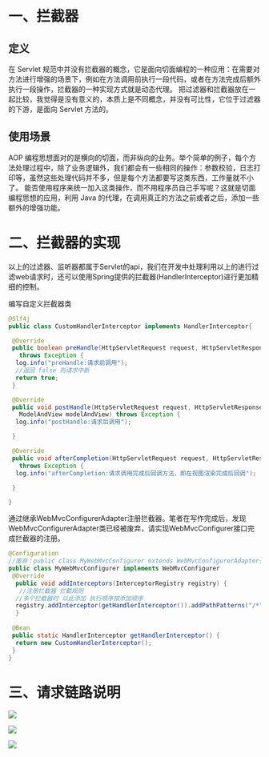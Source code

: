 # 一、拦截器

## 定义

在 Servlet 规范中并没有拦截器的概念，它是面向切面编程的一种应用：在需要对方法进行增强的场景下，例如在方法调用前执行一段代码，或者在方法完成后额外执行一段操作，拦截器的一种实现方式就是动态代理。
把过滤器和拦截器放在一起比较，我觉得是没有意义的，本质上是不同概念，并没有可比性，它位于过滤器的下游，是面向 Servlet 方法的。

## 使用场景

AOP 编程思想面对的是横向的切面，而非纵向的业务。举个简单的例子，每个方法处理过程中，除了业务逻辑外，我们都会有一些相同的操作：参数校验，日志打印等，虽然这些处理代码并不多，但是每个方法都要写这类东西，工作量就不小了。
能否使用程序来统一加入这类操作，而不用程序员自己手写呢？这就是切面编程思想的应用，利用 Java 的代理，在调用真正的方法之前或者之后，添加一些额外的增强功能。

# 二、拦截器的实现

以上的过滤器、监听器都属于Servlet的api，我们在开发中处理利用以上的进行过滤web请求时，还可以使用Spring提供的拦截器(HandlerInterceptor)进行更加精细的控制。

编写自定义拦截器类

```java
@Slf4j
public class CustomHandlerInterceptor implements HandlerInterceptor{

 @Override
 public boolean preHandle(HttpServletRequest request, HttpServletResponse response, Object handler)
   throws Exception {
  log.info("preHandle:请求前调用");
  //返回 false 则请求中断
  return true;
 }

 @Override
 public void postHandle(HttpServletRequest request, HttpServletResponse response, Object handler,
   ModelAndView modelAndView) throws Exception {
  log.info("postHandle:请求后调用");

 }

 @Override
 public void afterCompletion(HttpServletRequest request, HttpServletResponse response, Object handler, Exception ex)
   throws Exception {
  log.info("afterCompletion:请求调用完成后回调方法，即在视图渲染完成后回调");

 }

}
```

通过继承WebMvcConfigurerAdapter注册拦截器。笔者在写作完成后，发现WebMvcConfigurerAdapter类已经被废弃，请实现WebMvcConfigurer接口完成拦截器的注册。

```java
@Configuration
//废弃：public class MyWebMvcConfigurer extends WebMvcConfigurerAdapter{
public class MyWebMvcConfigurer implements WebMvcConfigurer 
 @Override
  public void addInterceptors(InterceptorRegistry registry) {
   //注册拦截器 拦截规则
  //多个拦截器时 以此添加 执行顺序按添加顺序
  registry.addInterceptor(getHandlerInterceptor()).addPathPatterns("/*");
  }
	
 @Bean
 public static HandlerInterceptor getHandlerInterceptor() {
  return new CustomHandlerInterceptor();
 }
}
```

# 三、请求链路说明

![](https://cdn.jsdelivr.net/gh/krislinzhao/IMGcloud/img/20200426151010.png)

![](https://cdn.jsdelivr.net/gh/krislinzhao/IMGcloud/img/20200426151106.png)

![](https://cdn.jsdelivr.net/gh/krislinzhao/IMGcloud/img/20200426151331.png)